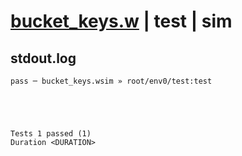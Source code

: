 # [bucket_keys.w](../../../../examples/tests/valid/bucket_keys.w) | test | sim

## stdout.log
```log
pass ─ bucket_keys.wsim » root/env0/test:test
 




Tests 1 passed (1) 
Duration <DURATION>

```

